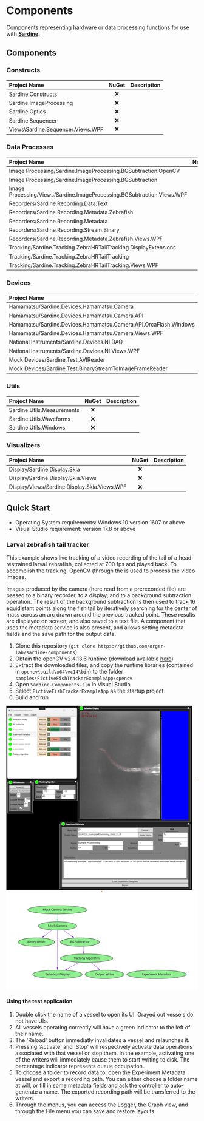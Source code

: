 # Components
Components representing hardware or data processing functions for use with **[Sardine](https://github.com/orger-lab/sardine)**.

## Components
### Constructs
| Project Name | NuGet  | Description |
| :---------------- | :------: | :----: |
| Sardine.Constructs        |   ❌  |  |
| Sardine.ImageProcessing        |   ❌  |  |
| Sardine.Optics        |   ❌  |  |
| Sardine.Sequencer        |   ❌  |  |
| Views\Sardine.Sequencer.Views.WPF        |   ❌  |  |
### Data Processes
| Project Name | NuGet  | Description |
| :---------------- | :------: | :----: |
| Image Processing/Sardine.ImageProcessing.BGSubtraction.OpenCV        |   ❌  |  |
| Image Processing/Sardine.ImageProcessing.BGSubtraction       |   ❌  |  |
| Image Processing/Views/Sardine.ImageProcessing.BGSubtraction.Views.WPF       |   ❌  |  |
| Recorders/Sardine.Recording.Data.Text       |   ❌  |  |
| Recorders/Sardine.Recording.Metadata.Zebrafish     |   ❌  |  |
| Recorders/Sardine.Recording.Metadata        |   ❌  |  |
| Recorders/Sardine.Recording.Stream.Binary     |   ❌  |  |
| Recorders/Sardine.Recording.Metadata.Zebrafish.Views.WPF     |   ❌  |  |
| Tracking/Sardine.Tracking.ZebraHRTailTracking.DisplayExtensions      |   ❌  |  |
| Tracking/Sardine.Tracking.ZebraHRTailTracking      |   ❌  |  |
| Tracking/Sardine.Tracking.ZebraHRTailTracking.Views.WPF      |   ❌  |  |
### Devices
| Project Name | NuGet  | Description |
| :---------------- | :------: | :----: |
| Hamamatsu/Sardine.Devices.Hamamatsu.Camera        |   ❌  |  |
| Hamamatsu/Sardine.Devices.Hamamatsu.Camera.API        |   ❌  |  |
| Hamamatsu/Sardine.Devices.Hamamatsu.Camera.API.OrcaFlash.Windows        |   ❌  |  |
| Hamamatsu/Sardine.Devices.Hamamatsu.Camera.Views.WPF        |   ❌  |  |
| National Instruments/Sardine.Devices.NI.DAQ        |   ❌  |  |
| National Instruments/Sardine.Devices.NI.Views.WPF        |   ❌  |  |
| Mock Devices/Sardine.Test.AVIReader        |   ❌  |  |
| Mock Devices/Sardine.Test.BinaryStreamToImageFrameReader        |   ❌  |  |
### Utils
| Project Name | NuGet  | Description |
| :---------------- | :------: | :----: |
| Sardine.Utils.Measurements        |   ❌  |  |
| Sardine.Utils.Waveforms        |   ❌  |  |
| Sardine.Utils.Windows        |   ❌  |  |
### Visualizers
| Project Name | NuGet  | Description |
| :---------------- | :------: | :----: |
| Display/Sardine.Display.Skia       |   ❌  |  |
| Display/Sardine.Display.Skia.Views      |   ❌  |  |
| Display/Views/Sardine.Display.Skia.Views.WPF      |   ❌  |  |

## Quick Start
+ Operating System requirements: Windows 10 version 1607 or above
+ Visual Studio requirement: version 17.8 or above

### Larval zebrafish tail tracker
This example shows live tracking of a video recording of the tail of a head-restrained larval zebrafish, collected at 700 fps and played back. 
To accomplish the tracking, OpenCV (through the  is used to process the video images.

Images produced by the camera (here read from a prerecorded file) are passed to a binary recorder, to a display, and to a background subtraction operation.
The result of the background subtraction is then used to track 16 equidistant points along the fish tail by iteratively searching for the center of mass across an arc drawn around the previous tracked point.
These results are displayed on screen, and also saved to a text file.
A component that uses the metadata service is also present, and allows setting metadata fields and the save path for the output data.

1. Clone this repository (`git clone https://github.com/orger-lab/sardine-components`)
2. Obtain the openCV v2.4.13.6 runtime (download available [here](https://sourceforge.net/projects/opencvlibrary/files/opencv-win/2.4.13/opencv-2.4.13.6-vc14.exe/download))
3. Extract the downloaded files, and copy the runtime libraries (contained in `opencv\build\x64\vc14\bin`) to the folder `samples\FictiveFishTrackerExampleApp\opencv`
2. Open `Sardine-Components.sln` in Visual Studio
3. Select `FictiveFishTrackerExampleApp` as the startup project
4. Build and run

<div align="center">
  <div>
  <img src="samples/FictiveFishTrackerExampleApp/screenshot.png" width="600">
    </div>
  <div>
  <img src="samples/FictiveFishTrackerExampleApp/graph.png" width="600">
</div>
</div>

#### Using the test application
1. Double click the name of a vessel to open its UI. Grayed out vessels do not have UIs.
2. All vessels operating correctly will have a green indicator to the left of their name.
3. The 'Reload' button immediatly invalidates a vessel and relaunches it.
4. Pressing 'Activate' and 'Stop' will respectively activate data operations associated with that vessel or stop them. In the example, activating one of the writers will immediately cause them to start writing to disk. The percentage indicator represents queue occupation.
5. To choose a folder to record data to, open the Experiment Metadata vessel and export a recording path. You can either choose a folder name at will, or fill in some metadata fields and ask the controller to auto-generate a name. The exported recording path will be transferred to the writers.
6. Through the menus, you can access the Logger, the Graph view, and through the File menu you can save and restore layouts.

